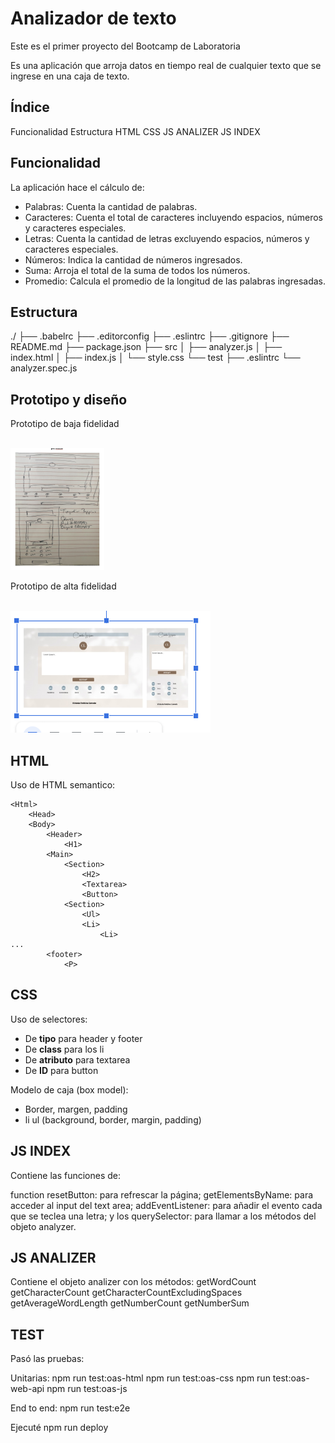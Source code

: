 # Analizador de texto

Este es el primer proyecto del Bootcamp de Laboratoria

Es una aplicación que arroja datos en tiempo real de cualquier texto que se ingrese en una caja de texto.

## Índice

Funcionalidad
Estructura
HTML
CSS
JS ANALIZER
JS INDEX

## Funcionalidad
La aplicación hace el cálculo de:

- Palabras: Cuenta la cantidad de palabras.
- Caracteres: Cuenta el total de caracteres incluyendo espacios, números y caracteres especiales.
- Letras: Cuenta la cantidad de letras excluyendo espacios, números y caracteres especiales.
- Números: Indica la cantidad de números ingresados.
- Suma: Arroja el total de la suma de todos los números.
- Promedio: Calcula el promedio de la longitud de las palabras ingresadas.

## Estructura

./
├── .babelrc
├── .editorconfig
├── .eslintrc
├── .gitignore
├── README.md
├── package.json
├── src
│   ├── analyzer.js
│   ├── index.html
│   ├── index.js
│   └── style.css
└── test
    ├── .eslintrc
    └── analyzer.spec.js

## Prototipo y diseño

Prototipo de baja fidelidad

</br><img src="./src/Resources/Images/PrototipoBaja.png" width="150" height="195">

Prototipo de alta fidelidad

</br><img src="./src/Resources/Images/PrototipoAlta.png" width="320" height="195">



## HTML

Uso de HTML semantico:

    <Html>
    	<Head>
    	<Body>
    		<Header>
    			<H1>
    		<Main>
    			<Section>
    				<H2>
    				<Textarea>
    				<Button>
    			<Section>
    				<Ul>
    				<Li>
    					<Li>
    ...
    		<footer>
    			<P>

## CSS
Uso de selectores:

- De **tipo** para header y footer
- De **class** para los li
- De **atributo** para textarea
- De **ID** para button

Modelo de caja (box model):

- Border, margen, padding
- li ul (background, border, margin, padding)

## JS INDEX
Contiene las funciones de:

function resetButton: para refrescar la página;
getElementsByName: para acceder al input del text area;
addEventListener: para añadir el evento cada que se teclea una letra;
y los querySelector: para llamar a los métodos del objeto analyzer.

## JS ANALIZER
Contiene el objeto analizer con los métodos:
getWordCount
getCharacterCount
getCharacterCountExcludingSpaces
getAverageWordLength
getNumberCount
getNumberSum

## TEST
Pasó las pruebas:

Unitarias:
npm run test:oas-html
npm run test:oas-css
npm run test:oas-web-api
npm run test:oas-js

End to end:
npm run test:e2e

Ejecuté
npm run deploy



